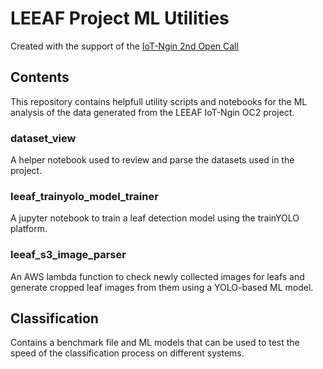# LEEAF Project ML Utilities

Created with the support of the [IoT-Ngin 2nd Open Call](https://iot-ngin.eu/)

## Contents
This repository contains helpfull utility scripts and notebooks for the ML analysis of the data generated from the LEEAF IoT-Ngin OC2 project.

### dataset_view
A helper notebook used to review and parse the datasets used in the project.

### leeaf_trainyolo_model_trainer
A jupyter notebook to train a leaf detection model using the trainYOLO platform.

### leeaf_s3_image_parser
An AWS lambda function to check newly collected images for leafs and generate cropped leaf images from them using a YOLO-based ML model.

## Classification
Contains a benchmark file and ML models that can be used to test the speed of the classification process on different systems.

